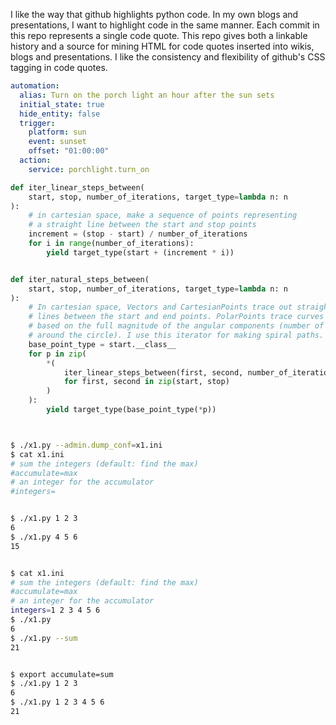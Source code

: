 I like the way that github highlights python code. In my own blogs and presentations,
I want to highlight code in the same manner. Each commit in this repo represents a single
code quote. This repo gives both a linkable history and a source for mining HTML for code
quotes inserted into wikis, blogs and presentations. I like the consistency and flexibility
of github's CSS tagging in code quotes.


```yaml
automation:
  alias: Turn on the porch light an hour after the sun sets
  initial_state: true
  hide_entity: false
  trigger:
    platform: sun
    event: sunset
    offset: "01:00:00"  
  action:
    service: porchlight.turn_on

```

```python
def iter_linear_steps_between(
    start, stop, number_of_iterations, target_type=lambda n: n
):
    # in cartesian space, make a sequence of points representing
    # a straight line between the start and stop points
    increment = (stop - start) / number_of_iterations
    for i in range(number_of_iterations):
        yield target_type(start + (increment * i))


def iter_natural_steps_between(
    start, stop, number_of_iterations, target_type=lambda n: n
):
    # In cartesian space, Vectors and CartesianPoints trace out straight
    # lines between the start and end points. PolarPoints trace curves
    # based on the full magnitude of the angular components (number of time
    # around the circle). I use this iterator for making spiral paths.
    base_point_type = start.__class__
    for p in zip(
        *(
            iter_linear_steps_between(first, second, number_of_iterations)
            for first, second in zip(start, stop)
        )
    ):
        yield target_type(base_point_type(*p))

```

```python
```

```bash

$ ./x1.py --admin.dump_conf=x1.ini
$ cat x1.ini
# sum the integers (default: find the max)
#accumulate=max
# an integer for the accumulator
#integers=


$ ./x1.py 1 2 3
6
$ ./x1.py 4 5 6
15


$ cat x1.ini
# sum the integers (default: find the max)
#accumulate=max
# an integer for the accumulator
integers=1 2 3 4 5 6
$ ./x1.py
6
$ ./x1.py --sum
21


$ export accumulate=sum
$ ./x1.py 1 2 3
6
$ ./x1.py 1 2 3 4 5 6
21





```
